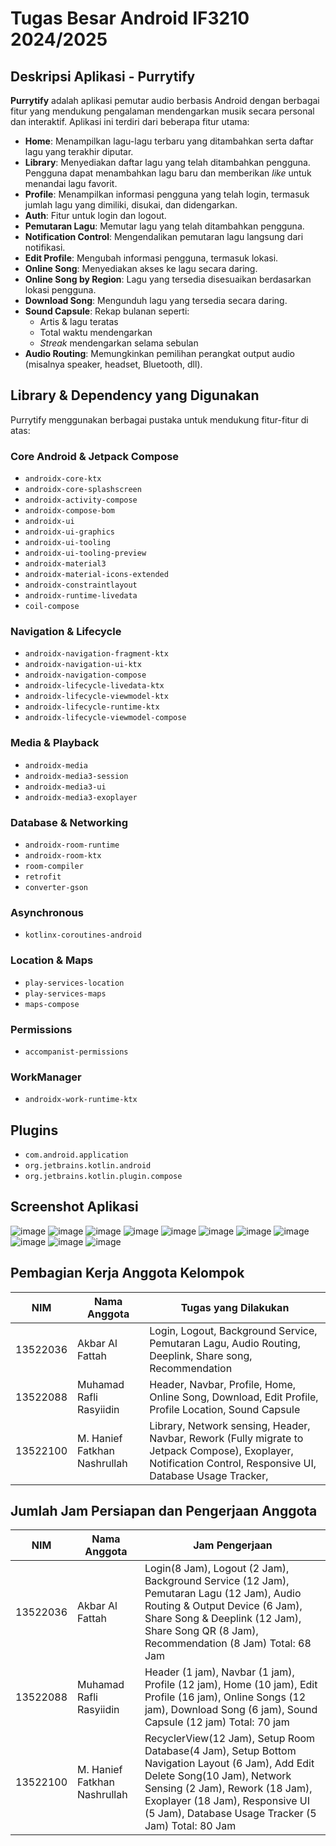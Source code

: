 # Tugas Besar Android IF3210 2024/2025

## Deskripsi Aplikasi - Purrytify

**Purrytify** adalah aplikasi pemutar audio berbasis Android dengan berbagai fitur yang mendukung pengalaman mendengarkan musik secara personal dan interaktif. Aplikasi ini terdiri dari beberapa fitur utama:

- **Home**: Menampilkan lagu-lagu terbaru yang ditambahkan serta daftar lagu yang terakhir diputar.
- **Library**: Menyediakan daftar lagu yang telah ditambahkan pengguna. Pengguna dapat menambahkan lagu baru dan memberikan *like* untuk menandai lagu favorit.
- **Profile**: Menampilkan informasi pengguna yang telah login, termasuk jumlah lagu yang dimiliki, disukai, dan didengarkan.
- **Auth**: Fitur untuk login dan logout.
- **Pemutaran Lagu**: Memutar lagu yang telah ditambahkan pengguna.
- **Notification Control**: Mengendalikan pemutaran lagu langsung dari notifikasi.
- **Edit Profile**: Mengubah informasi pengguna, termasuk lokasi.
- **Online Song**: Menyediakan akses ke lagu secara daring.
- **Online Song by Region**: Lagu yang tersedia disesuaikan berdasarkan lokasi pengguna.
- **Download Song**: Mengunduh lagu yang tersedia secara daring.
- **Sound Capsule**: Rekap bulanan seperti:
  - Artis & lagu teratas
  - Total waktu mendengarkan
  - *Streak* mendengarkan selama sebulan
- **Audio Routing**: Memungkinkan pemilihan perangkat output audio (misalnya speaker, headset, Bluetooth, dll).


## Library & Dependency yang Digunakan

Purrytify menggunakan berbagai pustaka untuk mendukung fitur-fitur di atas:

### Core Android & Jetpack Compose
- `androidx-core-ktx`
- `androidx-core-splashscreen`
- `androidx-activity-compose`
- `androidx-compose-bom`
- `androidx-ui`
- `androidx-ui-graphics`
- `androidx-ui-tooling`
- `androidx-ui-tooling-preview`
- `androidx-material3`
- `androidx-material-icons-extended`
- `androidx-constraintlayout`
- `androidx-runtime-livedata`
- `coil-compose`

### Navigation & Lifecycle
- `androidx-navigation-fragment-ktx`
- `androidx-navigation-ui-ktx`
- `androidx-navigation-compose`
- `androidx-lifecycle-livedata-ktx`
- `androidx-lifecycle-viewmodel-ktx`
- `androidx-lifecycle-runtime-ktx`
- `androidx-lifecycle-viewmodel-compose`

### Media & Playback
- `androidx-media`
- `androidx-media3-session`
- `androidx-media3-ui`
- `androidx-media3-exoplayer`

### Database & Networking
- `androidx-room-runtime`
- `androidx-room-ktx`
- `room-compiler`
- `retrofit`
- `converter-gson`

### Asynchronous
- `kotlinx-coroutines-android`

### Location & Maps
- `play-services-location`
- `play-services-maps`
- `maps-compose`

### Permissions
- `accompanist-permissions`

### WorkManager
- `androidx-work-runtime-ktx`

## Plugins

- `com.android.application`
- `org.jetbrains.kotlin.android`
- `org.jetbrains.kotlin.plugin.compose`

## Screenshot Aplikasi
![image](https://github.com/user-attachments/assets/c76144c6-7851-488c-b8f9-e01f7bc83168)
![image](https://github.com/user-attachments/assets/ebd66fae-3556-4c04-b116-c6f4e7a91335)
![image](https://github.com/user-attachments/assets/5345ce8f-b4ee-4776-aa8b-0462887ba77f)
![image](https://github.com/user-attachments/assets/ffcfc772-9191-4ee2-b439-e7a1649e4178)
![image](https://github.com/user-attachments/assets/57f5e3e3-332e-4580-a883-14e6af8636d3)
![image](https://github.com/user-attachments/assets/75ab1ebf-d1c7-4e9a-a99a-3b98a6428e07)
![image](https://github.com/user-attachments/assets/370d7ff1-56de-4dc4-b9c2-bbf9d5c50d95)
![image](https://github.com/user-attachments/assets/d0469a05-9a31-4053-812a-56fc4b309f92)
![image](https://github.com/user-attachments/assets/aec8c746-aee0-47c1-8023-c385dda6301b)
![image](https://github.com/user-attachments/assets/0099d3e7-d011-452e-8e5a-7411129b9b02)
![image](https://github.com/user-attachments/assets/416c3528-4259-49d5-8d56-6caae599e953)


## Pembagian Kerja Anggota Kelompok

| NIM          | Nama Anggota | Tugas yang Dilakukan                       |
|--------------|--------------|--------------------------------------------|
| 13522036      | Akbar Al Fattah    | Login, Logout, Background Service, Pemutaran Lagu, Audio Routing, Deeplink, Share song, Recommendation |
| 13522088      | Muhamad Rafli Rasyiidin    | Header, Navbar, Profile, Home, Online Song, Download, Edit Profile, Profile Location, Sound Capsule|
| 13522100      | M. Hanief Fatkhan Nashrullah    | Library, Network sensing, Header, Navbar, Rework (Fully migrate to Jetpack Compose), Exoplayer, Notification Control, Responsive UI, Database Usage Tracker, |

## Jumlah Jam Persiapan dan Pengerjaan Anggota

| NIM          | Nama Anggota | Jam Pengerjaan |
|--------------|--------------|-----------|
| 13522036      | Akbar Al Fattah    |Login(8 Jam), Logout (2 Jam), Background Service (12 Jam), Pemutaran Lagu (12 Jam), Audio Routing & Output Device (6 Jam), Share Song & Deeplink (12 Jam), Share Song QR (8 Jam), Recommendation (8 Jam) Total: 68 Jam |
| 13522088      | Muhamad Rafli Rasyiidin    | Header (1 jam), Navbar (1 jam), Profile (12 jam), Home (10 jam), Edit Profile (16 jam), Online Songs (12 jam), Download Song (6 jam), Sound Capsule (12 jam)  Total: 70 jam   |
| 13522100      | M. Hanief Fatkhan Nashrullah    |  RecyclerView(12 Jam), Setup Room Database(4 Jam), Setup Bottom Navigation Layout (6 Jam), Add Edit Delete Song(10 Jam), Network Sensing (2 Jam), Rework (18 Jam), Exoplayer (18 Jam), Responsive UI (5 Jam), Database Usage Tracker (5 Jam) Total: 80 Jam  |
